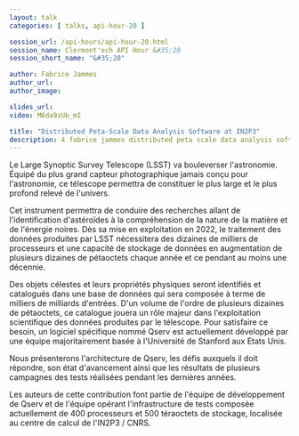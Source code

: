 ```yaml
---
layout: talk
categories: [ talks, api-hour-20 ]

session_url: /api-hours/api-hour-20.html
session_name: Clermont'ech API Hour &#35;20
session_short_name: "&#35;20"

author: Fabrice Jammes
author_url:
author_image:

slides_url:
video: M6da9zUb_mI

title: "Distributed Peta-Scale Data Analysis Software at IN2P3"
description: 4 fabrice jammes distributed peta scale data analysis software at in2p3
---
```




Le Large Synoptic Survey Telescope (LSST) va bouleverser l'astronomie. Équipé du
plus grand capteur photographique jamais conçu pour l'astronomie, ce télescope
permettra de constituer le plus large et le plus profond relevé de l'univers.

Cet instrument permettra de conduire des recherches allant de l'identification
d'astéroïdes à la compréhension de la nature de la matière et de l'énergie
noires. Dès sa mise en exploitation en 2022, le traitement des données produites
par LSST nécessitera des dizaines de milliers de processeurs et une capacité de
stockage de données en augmentation de plusieurs dizaines de pétaoctets chaque
année et ce pendant au moins une décennie.

Des objets célestes et leurs propriétés physiques seront identifiés et
catalogués dans une base de données qui sera composée à terme de milliers de
milliards d'entrées. D'un volume de l'ordre de plusieurs dizaines de pétaoctets,
ce catalogue jouera un rôle majeur dans l'exploitation scientifique des données
produites par le télescope. Pour satisfaire ce besoin, un logiciel spécifique
nommé Qserv est actuellement développé par une équipe majoritairement basée à
l'Université de Stanford aux Etats Unis.

Nous présenterons l'architecture de Qserv, les défis auxquels il doit répondre,
son état d'avancement ainsi que les résultats de plusieurs campagnes des tests
réalisées pendant les dernières années.

Les auteurs de cette contribution font partie de l'équipe de développement de
Qserv et de l'équipe opérant l'infrastructure de tests composée actuellement de
400 processeurs et 500 téraoctets de stockage, localisée au centre de calcul de
l'IN2P3 / CNRS.
